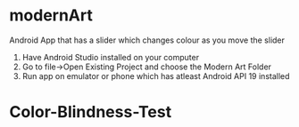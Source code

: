 # modernArt
Android App that has a slider which changes colour as you move the slider

1) Have Android Studio installed on your computer
2) Go to file->Open Existing Project and choose the Modern Art Folder
3) Run app on emulator or phone which has atleast Android API 19 installed
# Color-Blindness-Test
